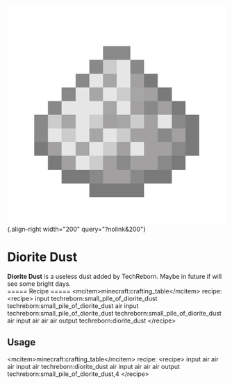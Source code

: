 ![Diorite Dust](/media/mods/techreborn/diorite_dust.png){.align-right width="200" query="?nolink&200"}

# Diorite Dust

**Diorite Dust** is a useless dust added by TechReborn. Maybe in future if will see some bright days.\
===== Recipe ===== \<mcitem\>minecraft:crafting_table\</mcitem\> recipe: \<recipe\> input techreborn:small_pile_of_diorite_dust techreborn:small_pile_of_diorite_dust air input techreborn:small_pile_of_diorite_dust techreborn:small_pile_of_diorite_dust air input air air air output techreborn:diorite_dust \</recipe\>

## Usage

\<mcitem\>minecraft:crafting_table\</mcitem\> recipe: \<recipe\> input air air air input air techreborn:diorite_dust air input air air air output techreborn:small_pile_of_diorite_dust,4 \</recipe\>
